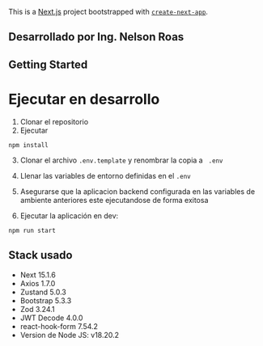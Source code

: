 This is a [Next.js](https://nextjs.org) project bootstrapped with [`create-next-app`](https://nextjs.org/docs/app/api-reference/cli/create-next-app).

## Desarrollado por Ing. Nelson Roas
## Getting Started

# Ejecutar en desarrollo

1. Clonar el repositorio
2. Ejecutar
```
npm install
```
3. Clonar el archivo ```.env.template``` y renombrar la copia a ```
.env```

4. Llenar las variables de entorno definidas en el ```.env```

5. Asegurarse que la aplicacion backend configurada en las variables de ambiente anteriores este ejecutandose de forma exitosa

7. Ejecutar la aplicación en dev:
```
npm run start
```

## Stack usado
* Next 15.1.6
* Axios 1.7.0
* Zustand 5.0.3
* Bootstrap 5.3.3
* Zod 3.24.1
* JWT Decode 4.0.0
* react-hook-form 7.54.2
* Version de Node JS: v18.20.2

